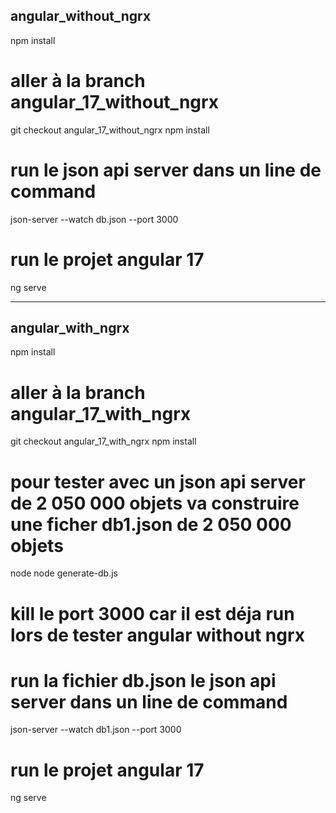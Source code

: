 ## angular_without_ngrx
npm install

# aller à la branch angular_17_without_ngrx
git checkout angular_17_without_ngrx
npm install

# run le json api server dans un line de command
json-server --watch db.json --port 3000

# run le projet angular 17 
ng serve


----------------------------------------------------------

## angular_with_ngrx
npm install

# aller à la branch angular_17_with_ngrx
git checkout angular_17_with_ngrx
npm install

# pour tester avec un json api server de 2 050 000 objets va construire une ficher db1.json de 2 050 000 objets
node node generate-db.js

# kill le port 3000 car il est déja run lors de tester angular without ngrx

# run la fichier db.json le json api server dans un line de command
json-server --watch db1.json --port 3000

# run le projet angular 17 
ng serve



